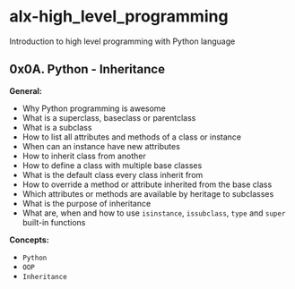# alx-high_level_programming
Introduction to high level programming with Python language
## 0x0A. Python - Inheritance

**General:**
- Why Python programming is awesome
- What is a superclass, baseclass or parentclass
- What is a subclass
- How to list all attributes and methods of a class or instance
- When can an instance have new attributes
- How to inherit class from another
- How to define a class with multiple base classes
- What is the default class every class inherit from
- How to override a method or attribute inherited from the base class
- Which attributes or methods are available by heritage to subclasses
- What is the purpose of inheritance
- What are, when and how to use `isinstance`, `issubclass`, `type` and `super` built-in functions

**Concepts:**
- `Python`
- `OOP`
- `Inheritance`
